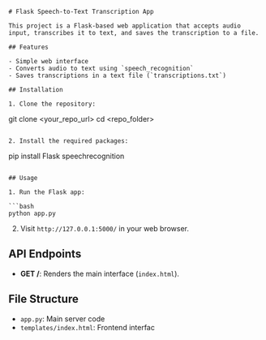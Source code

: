 ```
# Flask Speech-to-Text Transcription App

This project is a Flask-based web application that accepts audio input, transcribes it to text, and saves the transcription to a file.

## Features

- Simple web interface
- Converts audio to text using `speech_recognition`
- Saves transcriptions in a text file (`transcriptions.txt`)

## Installation

1. Clone the repository:

   ```
   git clone <your_repo_url>
   cd <repo_folder>
   ```

2. Install the required packages:

   ```
   pip install Flask speechrecognition
   ```

## Usage

1. Run the Flask app:

   ```bash
   python app.py
   ```

2. Visit `http://127.0.0.1:5000/` in your web browser.

## API Endpoints

- **GET /**: Renders the main interface (`index.html`).

## File Structure

- `app.py`: Main server code
- `templates/index.html`: Frontend interfac
